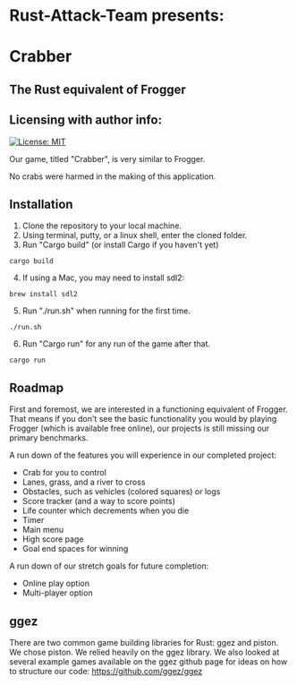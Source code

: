 # Rust-Attack-Team presents:
# Crabber
## The Rust equivalent of Frogger

## Licensing with author info:
[![License: MIT](https://img.shields.io/github/license/mashape/apistatus.svg)](LICENSE)

Our game, titled "Crabber", is very similar to Frogger.

No crabs were harmed in the making of this application.

## Installation
1.  Clone the repository to your local machine.
2.  Using terminal, putty, or a linux shell, enter the cloned folder.
3.  Run "Cargo build" (or install Cargo if you haven't yet)
```
cargo build
```
4.  If using a Mac, you may need to install sdl2:
```
brew install sdl2
```
5.  Run "./run.sh" when running for the first time.
```
./run.sh
```
6.  Run "Cargo run" for any run of the game after that.
```
cargo run
```

## Roadmap

First and foremost, we are interested in a functioning equivalent of Frogger.  That means if you don't see the basic functionality you would by playing Frogger (which is available free online), our projects is still missing our primary benchmarks.

A run down of the features you will experience in our completed project:
* Crab for you to control
* Lanes, grass, and a river to cross
* Obstacles, such as vehicles (colored squares) or logs
* Score tracker (and a way to score points)
* Life counter which decrements when you die
* Timer
* Main menu
* High score page
* Goal end spaces for winning

A run down of our stretch goals for future completion:
* Online play option
* Multi-player option

## ggez

There are two common game building libraries for Rust: ggez and piston.  We chose piston.  We relied heavily on the ggez library.  We also looked at several example games available on the ggez github page for ideas on how to structure our code: https://github.com/ggez/ggez
